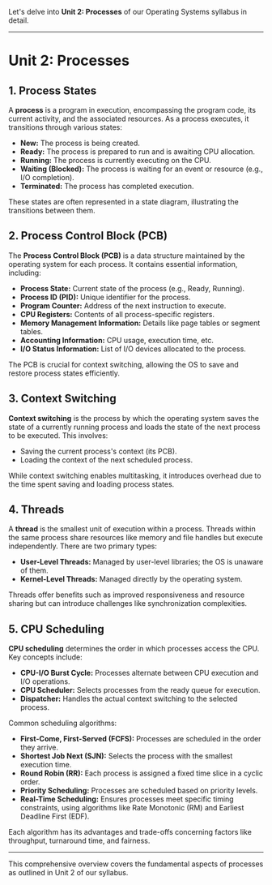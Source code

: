 Let's delve into **Unit 2: Processes** of our Operating Systems syllabus in detail.

---

# Unit 2: Processes

## 1. Process States

A **process** is a program in execution, encompassing the program code, its current activity, and the associated resources. As a process executes, it transitions through various states:

- **New:** The process is being created.
- **Ready:** The process is prepared to run and is awaiting CPU allocation.
- **Running:** The process is currently executing on the CPU.
- **Waiting (Blocked):** The process is waiting for an event or resource (e.g., I/O completion).
- **Terminated:** The process has completed execution.

These states are often represented in a state diagram, illustrating the transitions between them.

## 2. Process Control Block (PCB)

The **Process Control Block (PCB)** is a data structure maintained by the operating system for each process. It contains essential information, including:

- **Process State:** Current state of the process (e.g., Ready, Running).
- **Process ID (PID):** Unique identifier for the process.
- **Program Counter:** Address of the next instruction to execute.
- **CPU Registers:** Contents of all process-specific registers.
- **Memory Management Information:** Details like page tables or segment tables.
- **Accounting Information:** CPU usage, execution time, etc.
- **I/O Status Information:** List of I/O devices allocated to the process.

The PCB is crucial for context switching, allowing the OS to save and restore process states efficiently.

## 3. Context Switching

**Context switching** is the process by which the operating system saves the state of a currently running process and loads the state of the next process to be executed. This involves:

- Saving the current process's context (its PCB).
- Loading the context of the next scheduled process.

While context switching enables multitasking, it introduces overhead due to the time spent saving and loading process states.

## 4. Threads

A **thread** is the smallest unit of execution within a process. Threads within the same process share resources like memory and file handles but execute independently. There are two primary types:

- **User-Level Threads:** Managed by user-level libraries; the OS is unaware of them.
- **Kernel-Level Threads:** Managed directly by the operating system.

Threads offer benefits such as improved responsiveness and resource sharing but can introduce challenges like synchronization complexities.

## 5. CPU Scheduling

**CPU scheduling** determines the order in which processes access the CPU. Key concepts include:

- **CPU-I/O Burst Cycle:** Processes alternate between CPU execution and I/O operations.
- **CPU Scheduler:** Selects processes from the ready queue for execution.
- **Dispatcher:** Handles the actual context switching to the selected process.

Common scheduling algorithms:

- **First-Come, First-Served (FCFS):** Processes are scheduled in the order they arrive.
- **Shortest Job Next (SJN):** Selects the process with the smallest execution time.
- **Round Robin (RR):** Each process is assigned a fixed time slice in a cyclic order.
- **Priority Scheduling:** Processes are scheduled based on priority levels.
- **Real-Time Scheduling:** Ensures processes meet specific timing constraints, using algorithms like Rate Monotonic (RM) and Earliest Deadline First (EDF).

Each algorithm has its advantages and trade-offs concerning factors like throughput, turnaround time, and fairness.

---

This comprehensive overview covers the fundamental aspects of processes as outlined in Unit 2 of our syllabus.